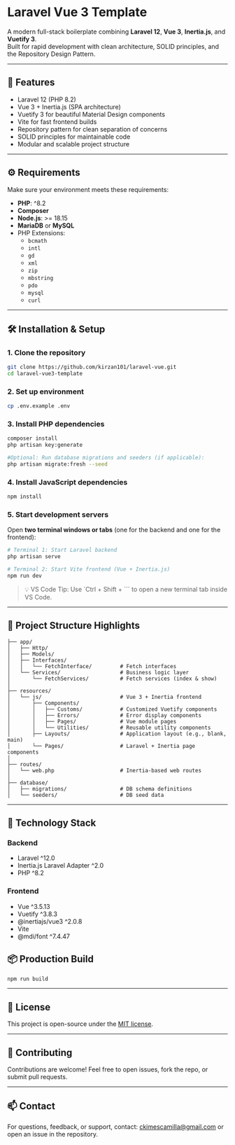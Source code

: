# Laravel Vue 3 Template

A modern full-stack boilerplate combining **Laravel 12**, **Vue 3**, **Inertia.js**, and **Vuetify 3**.  
Built for rapid development with clean architecture, SOLID principles, and the Repository Design Pattern.

---

## 🚀 Features

-   Laravel 12 (PHP 8.2)
-   Vue 3 + Inertia.js (SPA architecture)
-   Vuetify 3 for beautiful Material Design components
-   Vite for fast frontend builds
-   Repository pattern for clean separation of concerns
-   SOLID principles for maintainable code
-   Modular and scalable project structure

---

## ⚙️ Requirements

Make sure your environment meets these requirements:

-   **PHP**: ^8.2
-   **Composer**
-   **Node.js**: >= 18.15
-   **MariaDB** or **MySQL**
-   PHP Extensions:
    -   `bcmath`
    -   `intl`
    -   `gd`
    -   `xml`
    -   `zip`
    -   `mbstring`
    -   `pdo`
    -   `mysql`
    -   `curl`

---

## 🛠️ Installation & Setup

### 1. Clone the repository

```bash
git clone https://github.com/kirzan101/laravel-vue.git
cd laravel-vue3-template
```

### 2. Set up environment

```bash
cp .env.example .env
```

### 3. Install PHP dependencies

```bash
composer install
php artisan key:generate

#Optional: Run database migrations and seeders (if applicable):
php artisan migrate:fresh --seed
```

### 4. Install JavaScript dependencies

```bash
npm install
```

### 5. Start development servers
Open **two terminal windows or tabs** (one for the backend and one for the frontend):

```bash
# Terminal 1: Start Laravel backend
php artisan serve

# Terminal 2: Start Vite frontend (Vue + Inertia.js)
npm run dev
```
> 💡 VS Code Tip: Use `Ctrl + Shift + ``` to open a new terminal tab inside VS Code.

---

## 📁 Project Structure Highlights

```plaintext 
├── app/
│   ├── Http/
│   ├── Models/
│   ├── Interfaces/
│   │   └── FetchInterface/         # Fetch interfaces
│   └── Services/                   # Business logic layer
│       └── FetchServices/          # Fetch services (index & show)
│
├── resources/
│   └── js/                         # Vue 3 + Inertia frontend
│       ├── Components/
│       │   ├── Customs/            # Customized Vuetify components
│       │   ├── Errors/             # Error display components
│       │   ├── Pages/              # Vue module pages
│       │   └── Utilities/          # Reusable utility components
│       ├── Layouts/                # Application layout (e.g., blank, main)
│       └── Pages/                  # Laravel + Inertia page components
│
├── routes/
│   └── web.php                     # Inertia-based web routes
│
├── database/
│   ├── migrations/                 # DB schema definitions
│   └── seeders/                    # DB seed data
```

---

## 🧩 Technology Stack

### Backend
* Laravel ^12.0
* Inertia.js Laravel Adapter ^2.0
* PHP ^8.2

### Frontend
* Vue ^3.5.13
* Vuetify ^3.8.3
* @inertiajs/vue3 ^2.0.8
* Vite
* @mdi/font ^7.4.47

## 📦 Production Build
```bash
npm run build
```

---

## 📝 License
This project is open-source under the [MIT license](https://opensource.org/licenses/MIT).

---

## 🙌 Contributing
Contributions are welcome! Feel free to open issues, fork the repo, or submit pull requests.

---

## 📫 Contact
For questions, feedback, or support, contact:
ckimescamilla@gmail.com or open an issue in the repository.

